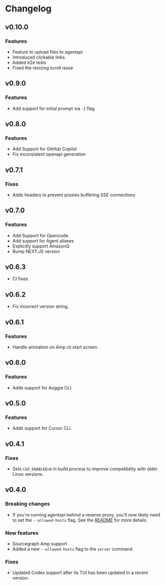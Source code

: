 # Changelog

## v0.10.0

### Features
- Feature to upload files to agentapi
- Introduced clickable links
- Added e2e tests
- Fixed the resizing scroll issue

## v0.9.0

### Features
- Add support for initial prompt via `-I` flag

## v0.8.0

### Features
- Add Support for GitHub Copilot
- Fix inconsistent openapi generation

## v0.7.1

### Fixes

- Adds headers to prevent proxies buffering SSE connections

## v0.7.0

### Features
- Add Support for Opencode.
- Add support for Agent aliases
- Explicitly support AmazonQ
- Bump NEXT.JS version

## v0.6.3

- CI fixes.

## v0.6.2

- Fix incorrect version string.

## v0.6.1

### Features
- Handle animation on Amp cli start screen.

## v0.6.0

### Features

- Adds support for Auggie CLI.

## v0.5.0

### Features

- Adds support for Cursor CLI.

## v0.4.1

### Fixes

- Sets `CGO_ENABLED=0` in build process to improve compatibility with older Linux versions.

## v0.4.0

### Breaking changes

- If you're running agentapi behind a reverse proxy, you'll now likely need to set the `--allowed-hosts` flag. See the [README](./README.md) for more details.

### New features

- Sourcegraph Amp support
- Added a new `--allowed-hosts` flag to the `server` command.

### Fixes

- Updated Codex support after its TUI has been updated in a recent version.
